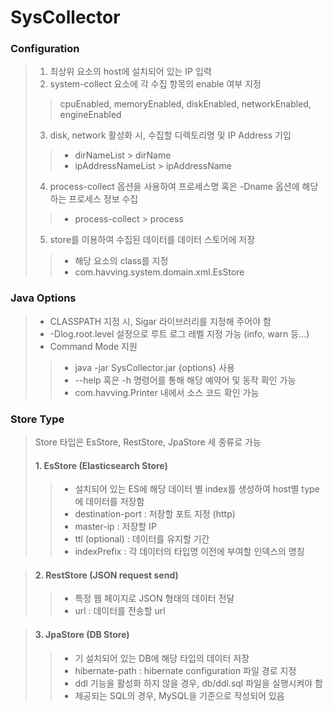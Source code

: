 # SysCollector

### Configuration
> 1. 최상위 요소의 host에 설치되어 있는 IP 입력
> 2. system-collect 요소에 각 수집 항목의 enable 여부 지정
>> cpuEnabled, memoryEnabled, diskEnabled, networkEnabled, engineEnabled
> 3. disk, network 활성화 시, 수집할 디렉토리명 및 IP Address 기입
>> * dirNameList > dirName
>> * ipAddressNameList > ipAddressName
> 4. process-collect 옵션을 사용하여 프로세스명 혹은 -Dname 옵션에 해당하는 프로세스 정보 수집
>> * process-collect > process
> 5. store를 이용하여 수집된 데이터를 데이터 스토어에 저장
>> * 해당 요소의 class를 지정
>> * com.havving.system.domain.xml.EsStore


### Java Options
> * CLASSPATH 지정 시, Sigar 라이브러리를 지정해 주어야 함
> * -Dlog.root.level 설정으로 루트 로그 레벨 지정 가능 (info, warn 등...)
> * Command Mode 지원
>> * java -jar SysCollector.jar {options} 사용
>> * --help 혹은 -h 명령어를 통해 해당 예약어 및 동작 확인 가능
>> * com.havving.Printer 내에서 소스 코드 확인 가능


### Store Type
> Store 타입은 EsStore, RestStore, JpaStore 세 종류로 가능
> #### 1. EsStore (Elasticsearch Store)
>> * 설치되어 있는 ES에 해당 데이터 별 index를 생성하여 host별 type에 데이터를 저장함
>> * destination-port : 저장할 포트 지정 (http)
>> * master-ip : 저장할 IP
>> * ttl (optional) : 데이터를 유지할 기간
>> * indexPrefix : 각 데이터의 타입명 이전에 부여할 인덱스의 명칭

> #### 2. RestStore (JSON request send)
>> * 특정 웹 페이지로 JSON 형태의 데이터 전달
>> * url : 데이터를 전송할 url

> #### 3. JpaStore (DB Store)
>> * 기 설치되어 있는 DB에 해당 타입의 데이터 저장
>> * hibernate-path : hibernate configuration 파일 경로 지정
>> * ddl 기능을 활성화 하지 않을 경우, db/ddl.sql 파일을 실행시켜야 함
>> * 제공되는 SQL의 경우, MySQL을 기준으로 작성되어 있음
